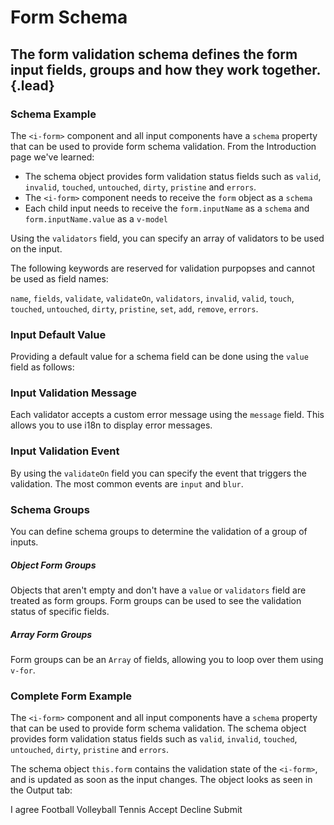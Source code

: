 # Form Schema
## The form validation schema defines the form input fields, groups and how they work together. {.lead}

### Schema Example
The `<i-form>` component and all input components have a `schema` property that can be used to provide form schema validation. From the <nuxt-link :to="{ name: 'docs-forms-validation-schema' }">Introduction</nuxt-link> page we've learned:

- The schema object provides form validation status fields such as `valid`, `invalid`, `touched`, `untouched`, `dirty`, `pristine` and `errors`. 
- The `<i-form>` component needs to receive the `form` object as a `schema`
- Each child input needs to receive the `form.inputName` as a `schema` and `form.inputName.value` as a `v-model` 

Using the `validators` field, you can specify an array of validators to be used on the input.

<i-code-preview title="Form Schema Example">
<i-form v-model="basicForm">
    <i-form-group>
        <i-input :schema="basicForm.input" placeholder="Enter your first name.." />
    </i-form-group>
</i-form>
<template slot="html">

~~~html
<i-form v-model="form">
    <i-form-group>
        <i-input :schema="form.input" placeholder="Enter your first name.." />
    </i-form-group>
</i-form>
~~~

</template>
<template slot="js">

~~~js
export default {
    data () {
        return {
            form: this.$inkline.form({
                input: {
                    value: 'John Doe',
                    validators: [
                        { rule: 'required' }
                    ]
                }
            })
        };
    }
}
~~~

</template>
<template slot="output">
<pre>
<code>
<span class="_text-muted">// console.log(this.form);</span>
{{ basicForm | prettify }}
</code>
</pre>
</template>
</i-code-preview>

<i-alert variant="info" class="-code"><template slot="icon"><i class="inkline-icon -info h3"></i></template>The following keywords are reserved for validation purpopses and cannot be used as field names:<div class="_margin-top-1-2"></div>`name`, `fields`, `validate`, `validateOn`, `validators`, `invalid`, `valid`, `touch`, `touched`, `untouched`, `dirty`, `pristine`, `set`, `add`, `remove`, `errors`.</i-alert> 

### Input Default Value
Providing a default value for a schema field can be done using the `value` field as follows:

<i-code-preview title="Form Schema Input Default Value">
<i-form v-model="defaultValueForm">
    <i-form-group>
        <i-input :schema="defaultValueForm.input" placeholder="Enter your first name.." />
    </i-form-group>
</i-form>
<template slot="html">

~~~html
<i-form v-model="form">
    <i-form-group>
        <i-input :schema="form.input" placeholder="Enter your first name.." />
    </i-form-group>
</i-form>
~~~

</template>
<template slot="js">

~~~js
export default {
    data () {
        return {
            form: this.$inkline.form({
                input: {
                    value: 'Default Value'
                }
            })
        };
    }
}
~~~

</template>
<template slot="output">
<span class="_text-muted">// console.log(this.form);</span>
<pre>
<code>
{{ defaultValueForm | prettify }}
</code>
</pre>
</template>
</i-code-preview>


### Input Validation Message
Each validator accepts a custom error message using the `message` field. This allows you to use i18n to display error messages.

<i-code-preview title="Input Validation Message">
<i-form v-model="validateValueForm">
    <i-form-group>
        <i-input :schema="validateValueForm.input" placeholder="Enter your first name.." />
    </i-form-group>
</i-form>
<template slot="html">

~~~html
<i-form v-model="form">
    <i-form-group>
        <i-input :schema="form.input" placeholder="Enter your first name.." />
    </i-form-group>
</i-form>
~~~

</template>
<template slot="js">

~~~js
export default {
    data () {
        return {
            form: this.$inkline.form({
                input: {
                    validators: [
                        { rule: 'required', message: 'Input is required' }
                    ]
                }
            })
        };
    }
}
~~~

</template>
<template slot="output">
<span class="_text-muted">// console.log(this.form);</span>
<pre>
<code>
{{ validateValueForm | prettify }}
</code>
</pre>
</template>
</i-code-preview>

### Input Validation Event
By using the `validateOn` field you can specify the event that triggers the validation. The most common events are `input` and `blur`.

<i-code-preview title="Input Validation Events">
<i-form v-model="validateOnForm">
    <i-form-group>
        <i-input :schema="validateOnForm.input1" placeholder="This field is validated on input" />
    </i-form-group>
    <i-form-group>
        <i-input :schema="validateOnForm.input2" placeholder="This field is validated on blur" />
    </i-form-group>
</i-form>
<template slot="html">

~~~html
<i-form v-model="form">
    <i-form-group>
        <i-input :schema="form.input1" placeholder="This field is validated on input" />
    </i-form-group>
    <i-form-group>
        <i-input :schema="form.input2" placeholder="This field is validated on blur" />
    </i-form-group>
</i-form>
~~~

</template>
<template slot="js">

~~~js
export default {
    data () {
        return {
            form: this.$inkline.form({
                input1: {
                    validateOn: 'input',
                    validators: [
                        { rule: 'minLength', value: 6 }
                    ]
                },
                input2: {
                    validateOn: 'blur',
                    validators: [
                        { rule: 'minLength', value: 6 }
                    ]
                }
            })
        };
    }
}
~~~

</template>
<template slot="output">
<span class="_text-muted">// console.log(this.form);</span>
<pre>
<code>
{{ validateOnForm | prettify }}
</code>
</pre>
</template>
</i-code-preview>

### Schema Groups

You can define schema groups to determine the validation of a group of inputs.

##### Object Form Groups
Objects that aren't empty and don't have a `value` or `validators` field are treated as form groups. Form groups can be used to see the validation status of specific fields.

<i-code-preview title="Form Schema Form Groups">
<i-form v-model="groupedValueForm">
    <i-form-group>
        <i-input :schema="groupedValueForm.input" placeholder="Enter your first name.." />
    </i-form-group>
    <i-form-group>
        <i-input :schema="groupedValueForm.group.input" placeholder="Enter your address.." />
    </i-form-group>
</i-form>
<template slot="html">

~~~html
<i-form v-model="form">
    <i-form-group>
        <i-input :schema="form.input" placeholder="Enter your first name.." />
    </i-form-group>
    <i-form-group>
        <i-input :schema="form.group.input" placeholder="Enter your address.." />
    </i-form-group>
</i-form>
~~~

</template>
<template slot="js">

~~~js
export default {
    data () {
        return {
            form: this.$inkline.form({
                input: {},
                group: {
                    input: {}
                }
            })
        };
    }
}
~~~

</template>
<template slot="output">
<span class="_text-muted">// console.log(this.form);</span>
<pre>
<code>
{{ groupedValueForm | prettify }}
</code>
</pre>
</template>
</i-code-preview>

##### Array Form Groups
Form groups can be an `Array` of fields, allowing you to loop over them using `v-for`.

<i-code-preview title="Form Schema Array Form Groups">
<i-form v-model="arrayValueForm">
    <i-form-group v-for="field in arrayValueForm.group" :key="field.name">
        <i-input :schema="field" placeholder="Type something.." />
    </i-form-group>
</i-form>
<template slot="html">

~~~html
<i-form v-model="form">
    <i-form-group v-for="field in form.group" :key="field.name">
        <i-input :schema="field" placeholder="Type something.." />
    </i-form-group>
</i-form>
~~~

</template>
<template slot="js">

~~~js
export default {
    data () {
        return {
            form: this.$inkline.form({
                group: [
                    { value: 'First Field' },
                    { value: 'Second Field' }
                ]
            })
        };
    }
}
~~~

</template>
<template slot="output">
<span class="_text-muted">// console.log(this.form);</span>
<pre>
<code>
{{ arrayValueForm | prettify }}
</code>
</pre>
</template>
</i-code-preview>

### Complete Form Example

The `<i-form>` component and all input components have a `schema` property that can be used to provide form schema validation. The schema object provides form validation status fields such as `valid`, `invalid`, `touched`, `untouched`, `dirty`, `pristine` and `errors`.

The schema object `this.form` contains the validation state of the `<i-form>`, and is updated as soon as the input changes. The object looks as seen in the Output tab: 

<i-code-preview title="Complete Form Example">
<i-form v-model="form" @submit="submitForm">
    <i-form-group>
        <i-input :schema="form.input" placeholder="Enter your first name.." />
    </i-form-group>
    <i-form-group>
        <i-textarea :schema="form.textarea" placeholder="Write a comment.." />
    </i-form-group>
    <i-form-group>
        <i-form-group>
            <i-select :schema="form.group.select" placeholder="Choose an option">
                <i-select-option value="a" label="Option A" />
                <i-select-option value="b" label="Option B" />
                <i-select-option value="c" label="Option C" disabled />
            </i-select>
        </i-form-group>
        <i-form-group>
            <i-checkbox :schema="form.group.checked">I agree</i-checkbox>
        </i-form-group>
        <i-form-group>
            <i-checkbox-group :schema="form.group.checkbox">
                <i-checkbox value="Football">Football</i-checkbox>
                <i-checkbox value="Volleyball">Volleyball</i-checkbox>
                <i-checkbox value="Tennis" disabled>Tennis</i-checkbox>
            </i-checkbox-group>
        </i-form-group>
        <i-form-group>
            <i-radio-group :schema="form.group.radio">
                <i-radio :value="true">Accept</i-radio>
                <i-radio :value="false">Decline</i-radio>
            </i-radio-group>
        </i-form-group>
    </i-form-group>
    <i-form-group>
        <i-button type="submit">Submit</i-button>
    </i-form-group>
</i-form>
<template slot="html">

~~~html
<i-form v-model="form">
    <i-form-group>
        <i-input :schema="form.input" placeholder="Enter your first name.." />
    </i-form-group>
    
    <i-form-group>
        <i-textarea :schema="form.textarea" placeholder="Write a comment.." />
    </i-form-group>
    
    <i-form-group>
        <i-form-group>
            <i-select :schema="form.group.select" placeholder="Choose an option">
                <i-select-option value="a" label="Option A" />
                <i-select-option value="b" label="Option B" />
                <i-select-option value="c" label="Option C" disabled />
            </i-select>
        </i-form-group>
        <i-form-group>
            <i-checkbox-group :schema="form.group.checkbox">
                <i-checkbox value="Football">Football</i-checkbox>
                <i-checkbox value="Volleyball">Volleyball</i-checkbox>
                <i-checkbox value="Tennis" disabled>Tennis</i-checkbox>
            </i-checkbox-group>
        </i-form-group>
        <i-form-group>
            <i-radio-group :schema="form.group.radio">
                <i-radio :value="true">Accept</i-radio>
                <i-radio :value="false">Decline</i-radio>
            </i-radio-group>
        </i-form-group>
    </i-form-group>
</i-form>
~~~

</template>
<template slot="js">

~~~js
export default {
    data () {
        return {
            form: this.$inkline.form({
                input: {
                    validators: [
                        { rule: 'required', message: 'Input is required.' }
                    ]
                },
                textarea: {
                    validators: [
                        { rule: 'required', message: 'Textarea is required.' }
                    ]
                },
                group: {
                    select: {
                        value: 'a',
                        validators: [
                            { rule: 'required', message: 'Select is required.' }
                        ]
                    },
                    checkbox: {
                        value: ['Football'],
                        validators: [
                            { rule: 'minLength', value: 1, message: 'At least one checkbox is required.' }
                        ]
                    },
                    radio: {
                        value: true,
                        validators: [
                            { rule: 'required', message: 'Radio is required.', invalidateFalse: true }
                        ]
                    }
                }
            })
        };
    }
}
~~~

</template>
<template slot="output">
<span class="_text-muted">// console.log(this.form);</span>
<pre>
<code>
{{ form | prettify }}
</code>
</pre>
</template>
</i-code-preview>
